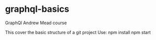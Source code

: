 # graphql-basics
GraphQl Andrew Mead course 

This cover the basic structure of a git project
Use:
npm install
npm start
